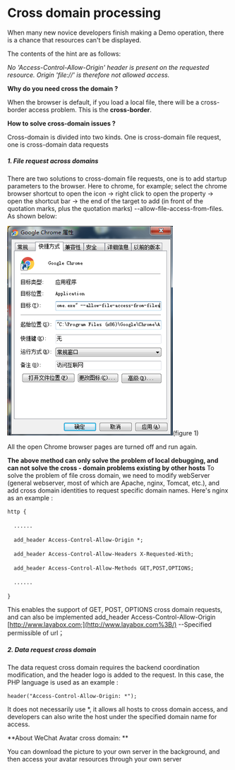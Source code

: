 # Cross domain processing

When many new novice developers finish making a Demo operation, there is a chance that resources can't be displayed.

The contents of the hint are as follows:

*No 'Access-Control-Allow-Origin' header is present on the requested resource. Origin 'file://' is therefore not allowed access.*

**Why do you need cross the domain ?**

When the browser is default, if you load a local file, there will be a cross-border access problem. This is the **cross-border**.

**How to solve cross-domain issues ?**

Cross-domain is divided into two kinds. One is cross-domain file request, one is cross-domain data requests

##### 1. File request across domains

There are two solutions to cross-domain file requests, one is to add startup parameters to the browser. Here to chrome, for example; select the chrome browser shortcut to open the icon -> right click to open the property -> open the shortcut bar -> the end of the target to add (in front of the quotation marks, plus the quotation marks) --allow-file-access-from-files. As shown below:

![1](img\1.png)(figure 1)

All the open Chrome browser pages are turned off and run again.

**The above method can only solve the problem of local debugging, and can not solve the cross - domain problems existing by other hosts** To solve the problem of file cross domain, we need to modify webServer (general webserver, most of which are Apache, nginx, Tomcat, etc.), and add cross domain identities to request specific domain names. Here's nginx as an example :

```
http {

  ......

  add_header Access-Control-Allow-Origin *;

  add_header Access-Control-Allow-Headers X-Requested-With;

  add_header Access-Control-Allow-Methods GET,POST,OPTIONS;

  ......

}

```

This enables the support of GET, POST, OPTIONS cross domain requests, and can also be implemented add_header Access-Control-Allow-Origin [http://www.layabox.com;](http://www.layabox.com%3B/) --Specified permissible of url；

##### 2. Data request cross domain

The data request cross domain requires the backend coordination modification, and the header logo is added to the request. In this case, the PHP language is used as an example :

```
header("Access-Control-Allow-Origin: *");
```

It does not necessarily use *, it allows all hosts to cross domain access, and developers can also write the host under the specified domain name for access.



**About WeChat Avatar cross domain: **

You can download the picture to your own server in the background, and then access your avatar resources through your own server